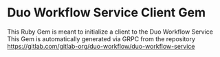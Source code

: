 # Duo Workflow Service Client Gem

This Ruby Gem is meant to initialize a client to the Duo Workflow Service
This Gem is automatically generated via GRPC from the
repository https://gitlab.com/gitlab-org/duo-workflow/duo-workflow-service
